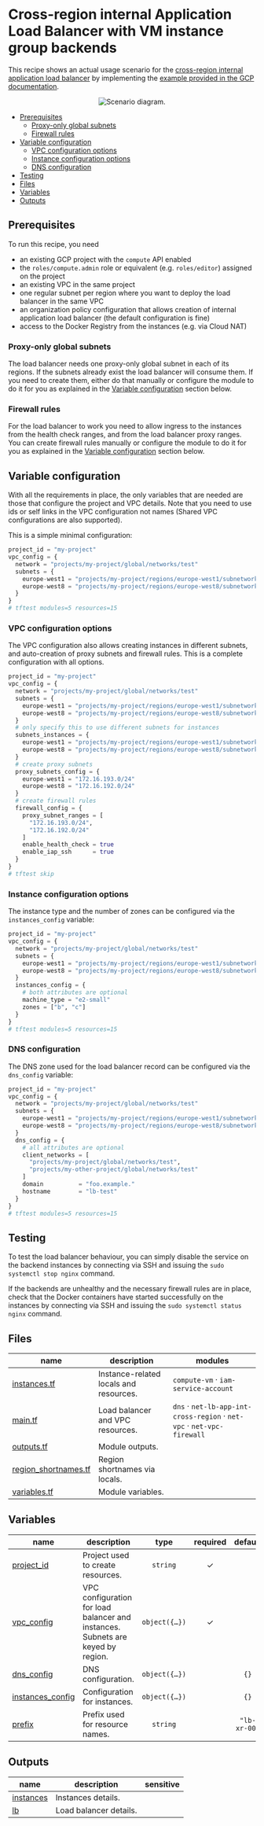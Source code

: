 # Cross-region internal Application Load Balancer with VM instance group backends

This recipe shows an actual usage scenario for the [cross-region internal application load balancer](../README.md) by implementing the [example provided in the GCP documentation](https://cloud.google.com/load-balancing/docs/l7-internal/setting-up-l7-cross-reg-internal).

<p align="center">
  <img src="https://cloud.google.com/static/load-balancing/images/cross-reg-int-vm.svg" alt="Scenario diagram.">
</p>

<!-- BEGIN TOC -->
- [Prerequisites](#prerequisites)
  - [Proxy-only global subnets](#proxy-only-global-subnets)
  - [Firewall rules](#firewall-rules)
- [Variable configuration](#variable-configuration)
  - [VPC configuration options](#vpc-configuration-options)
  - [Instance configuration options](#instance-configuration-options)
  - [DNS configuration](#dns-configuration)
- [Testing](#testing)
- [Files](#files)
- [Variables](#variables)
- [Outputs](#outputs)
<!-- END TOC -->

## Prerequisites

To run this recipe, you need

- an existing GCP project with the `compute` API enabled
- the `roles/compute.admin` role or equivalent (e.g. `roles/editor`) assigned on the project
- an existing VPC in the same project
- one regular subnet per region where you want to deploy the load balancer in the same VPC
- an organization policy configuration that allows creation of internal application load balancer (the default configuration is fine)
- access to the Docker Registry from the instances (e.g. via Cloud NAT)

### Proxy-only global subnets

The load balancer needs one proxy-only global subnet in each of its regions. If the subnets already exist the load balancer will consume them. If you need to create them, either do that manually or configure the module to do it for you as explained in the [Variable configuration](#variable-configuration) section below.

### Firewall rules

For the load balancer to work you need to allow ingress to the instances from the health check ranges, and from the load balancer proxy ranges. You can create firewall rules manually or configure the module to do it for you as explained in the [Variable configuration](#variable-configuration) section below.

## Variable configuration

With all the requirements in place, the only variables that are needed are those that configure the project and VPC details. Note that you need to use ids or self links in the VPC configuration not names (Shared VPC configurations are also supported).

This is a simple minimal configuration:

```tfvars
project_id = "my-project"
vpc_config = {
  network = "projects/my-project/global/networks/test"
  subnets = {
    europe-west1 = "projects/my-project/regions/europe-west1/subnetworks/default"
    europe-west8 = "projects/my-project/regions/europe-west8/subnetworks/default",
  }
}
# tftest modules=5 resources=15
```

### VPC configuration options

The VPC configuration also allows creating instances in different subnets, and auto-creation of proxy subnets and firewall rules. This is a complete configuration with all options.

```tfvars
project_id = "my-project"
vpc_config = {
  network = "projects/my-project/global/networks/test"
  subnets = {
    europe-west1 = "projects/my-project/regions/europe-west1/subnetworks/default"
    europe-west8 = "projects/my-project/regions/europe-west8/subnetworks/default",
  }
  # only specify this to use different subnets for instances
  subnets_instances = {
    europe-west1 = "projects/my-project/regions/europe-west1/subnetworks/vms"
    europe-west8 = "projects/my-project/regions/europe-west8/subnetworks/vms",
  }
  # create proxy subnets
  proxy_subnets_config = {
    europe-west1 = "172.16.193.0/24"
    europe-west8 = "172.16.192.0/24"
  }
  # create firewall rules
  firewall_config = {
    proxy_subnet_ranges = [
      "172.16.193.0/24",
      "172.16.192.0/24"
    ]
    enable_health_check = true
    enable_iap_ssh      = true
  }
}
# tftest skip
```

### Instance configuration options

The instance type and the number of zones can be configured via the `instances_config` variable:

```tfvars
project_id = "my-project"
vpc_config = {
  network = "projects/my-project/global/networks/test"
  subnets = {
    europe-west1 = "projects/my-project/regions/europe-west1/subnetworks/default"
    europe-west8 = "projects/my-project/regions/europe-west8/subnetworks/default",
  }
  instances_config = {
    # both attributes are optional
    machine_type = "e2-small"
    zones = ["b", "c"]
  }
}
# tftest modules=5 resources=15
```

### DNS configuration

The DNS zone used for the load balancer record can be configured via the `dns_config` variable:

```tfvars
project_id = "my-project"
vpc_config = {
  network = "projects/my-project/global/networks/test"
  subnets = {
    europe-west1 = "projects/my-project/regions/europe-west1/subnetworks/default"
    europe-west8 = "projects/my-project/regions/europe-west8/subnetworks/default",
  }
  dns_config = {
    # all attributes are optional
    client_networks = [
      "projects/my-project/global/networks/test",
      "projects/my-other-project/global/networks/test"
    ]
    domain          = "foo.example."
    hostname        = "lb-test"
  }
}
# tftest modules=5 resources=15
```

## Testing

To test the load balancer behaviour, you can simply disable the service on the backend instances by connecting via SSH and issuing the `sudo systemctl stop nginx` command.

If the backends are unhealthy and the necessary firewall rules are in place, check that the Docker containers have started successfully on the instances by connecting via SSH and issuing the `sudo systemctl status nginx` command.

<!-- TFDOC OPTS files:1 -->
<!-- BEGIN TFDOC -->
## Files

| name | description | modules |
|---|---|---|
| [instances.tf](./instances.tf) | Instance-related locals and resources. | <code>compute-vm</code> · <code>iam-service-account</code> |
| [main.tf](./main.tf) | Load balancer and VPC resources. | <code>dns</code> · <code>net-lb-app-int-cross-region</code> · <code>net-vpc</code> · <code>net-vpc-firewall</code> |
| [outputs.tf](./outputs.tf) | Module outputs. |  |
| [region_shortnames.tf](./region_shortnames.tf) | Region shortnames via locals. |  |
| [variables.tf](./variables.tf) | Module variables. |  |

## Variables

| name | description | type | required | default |
|---|---|:---:|:---:|:---:|
| [project_id](variables.tf#L49) | Project used to create resources. | <code>string</code> | ✓ |  |
| [vpc_config](variables.tf#L55) | VPC configuration for load balancer and instances. Subnets are keyed by region. | <code title="object&#40;&#123;&#10;  network           &#61; string&#10;  subnets           &#61; map&#40;string&#41;&#10;  subnets_instances &#61; optional&#40;map&#40;string&#41;&#41;&#10;  firewall_config &#61; optional&#40;object&#40;&#123;&#10;    proxy_subnet_ranges   &#61; list&#40;string&#41;&#10;    client_allowed_ranges &#61; optional&#40;list&#40;string&#41;&#41;&#10;    enable_health_check   &#61; optional&#40;bool, true&#41;&#10;    enable_iap_ssh        &#61; optional&#40;bool, false&#41;&#10;  &#125;&#41;&#41;&#10;  proxy_subnets_config &#61; optional&#40;map&#40;string&#41;&#41;&#10;&#125;&#41;">object&#40;&#123;&#8230;&#125;&#41;</code> | ✓ |  |
| [dns_config](variables.tf#L17) | DNS configuration. | <code title="object&#40;&#123;&#10;  client_networks &#61; optional&#40;list&#40;string&#41;&#41;&#10;  domain          &#61; optional&#40;string, &#34;gce.example.&#34;&#41;&#10;  hostname        &#61; optional&#40;string&#41;&#10;&#125;&#41;">object&#40;&#123;&#8230;&#125;&#41;</code> |  | <code>&#123;&#125;</code> |
| [instances_config](variables.tf#L28) | Configuration for instances. | <code title="object&#40;&#123;&#10;  machine_type &#61; optional&#40;string, &#34;e2-micro&#34;&#41;&#10;  zones        &#61; optional&#40;list&#40;string&#41;, &#91;&#34;b&#34;&#93;&#41;&#10;&#125;&#41;">object&#40;&#123;&#8230;&#125;&#41;</code> |  | <code>&#123;&#125;</code> |
| [prefix](variables.tf#L42) | Prefix used for resource names. | <code>string</code> |  | <code>&#34;lb-xr-00&#34;</code> |

## Outputs

| name | description | sensitive |
|---|---|:---:|
| [instances](outputs.tf#L17) | Instances details. |  |
| [lb](outputs.tf#L34) | Load balancer details. |  |
<!-- END TFDOC -->
